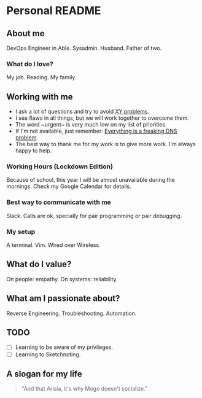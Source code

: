 # Personal README

## About me

DevOps Engineer in Able. Sysadmin. Husband. Father of two.

### What do I love?

My job. Reading. My family.

## Working with me

* I ask a lot of questions and try to avoid [XY problems](http://xyproblem.info/).
* I see flaws in all things, but we will work together to overcome them.
* The word ~urgent~ is very much low on my list of priorities.
* If I'm not available, just remember: [Everything is a freaking DNS problem](https://krisbuytaert.be/blog/linux-troubleshooting-101-2016-edition/index.html).
* The best way to thank me for my work is to give more work. I'm always happy to help.

### Working Hours (Lockdown Edition)

Because of school, this year I will be almost unavailable during the mornings. Check my Google Calendar for details.

### Best way to communicate with me

Slack. Calls are ok, specially for pair programming or pair debugging.

### My setup

A terminal. Vim. Wired over Wireless.

## What do I value?

On people: empathy. On systems: reliability.

## What am I passionate about?

Reverse Engineering. Troubleshooting. Automation.

## TODO

- [ ] Learning to be aware of my privileges.
- [ ] Learning to Sketchnoting.

## A slogan for my life

> "And that Arisia, it's why Mogo doesn't socialize."
